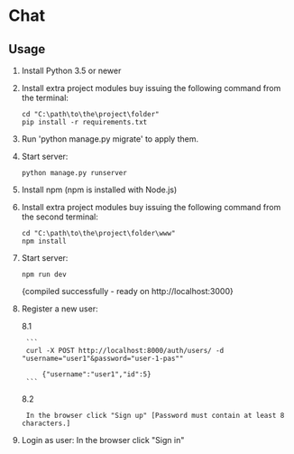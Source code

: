 # Chat

## Usage

1. Install Python 3.5 or newer

2. Install extra project modules buy issuing the following command from the terminal:

    ```
    cd "C:\path\to\the\project\folder"
    pip install -r requirements.txt
    ```
3. Run 'python manage.py migrate' to apply them.

4. Start server:

    ```
    python manage.py runserver
    ```

5. Install npm (npm is installed with Node.js)

6. Install extra project modules buy issuing the following command from the second terminal:

    ```
    cd "C:\path\to\the\project\folder\www"
    npm install
    ```

7. Start server:

    ```
    npm run dev
    ```
    {compiled successfully - ready on http://localhost:3000}

8. Register a new user:

    8.1
    
        ```
        curl -X POST http://localhost:8000/auth/users/ -d "username="user1"&password="user-1-pas""

            {"username":"user1","id":5}
        ```
    8.2
    
        In the browser click "Sign up" [Password must contain at least 8 characters.]

9. Login as user:
    In the browser click "Sign in"
